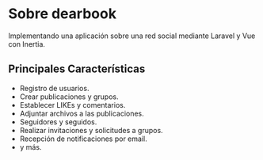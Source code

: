 # Sobre dearbook

Implementando una aplicación sobre una red social mediante Laravel y Vue con Inertia.

## Principales Características

- Registro de usuarios.
- Crear publicaciones y grupos.
- Establecer LIKEs y comentarios.
- Adjuntar archivos a las publicaciones.
- Seguidores y seguidos.
- Realizar invitaciones y solicitudes a grupos.
- Recepción de notificaciones por email.
- y más.

